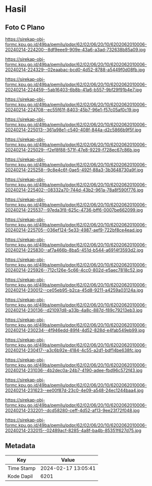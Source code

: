 # Hasil

## Foto C Plano

https://sirekap-obj-formc.kpu.go.id/49ba/pemilu/pdpr/62/02/06/20/10/6202062010006-20240214-224200--8df9eee9-909e-43a6-a3ad-732638b85a09.jpg

https://sirekap-obj-formc.kpu.go.id/49ba/pemilu/pdpr/62/02/06/20/10/6202062010006-20240214-224329--02eaabac-bcd0-4d52-8788-a5449f0d08fb.jpg

https://sirekap-obj-formc.kpu.go.id/49ba/pemilu/pdpr/62/02/06/20/10/6202062010006-20240214-224459--5ab16403-6b8b-41a6-b557-9bf29f91b4e7.jpg

https://sirekap-obj-formc.kpu.go.id/49ba/pemilu/pdpr/62/02/06/20/10/6202062010006-20240214-224708--ec55f61f-8403-45b7-96e1-f57c05af0c19.jpg

https://sirekap-obj-formc.kpu.go.id/49ba/pemilu/pdpr/62/02/06/20/10/6202062010006-20240214-225013--361a98e1-c540-408f-844a-d2c5866b9f5f.jpg

https://sirekap-obj-formc.kpu.go.id/49ba/pemilu/pdpr/62/02/06/20/10/6202062010006-20240214-225029--f2ef8f88-571f-47e8-9229-f728ec67c86b.jpg

https://sirekap-obj-formc.kpu.go.id/49ba/pemilu/pdpr/62/02/06/20/10/6202062010006-20240214-225258--9c8e4c6f-0ae5-492f-88a3-3b3648730a9f.jpg

https://sirekap-obj-formc.kpu.go.id/49ba/pemilu/pdpr/62/02/06/20/10/6202062010006-20240214-225402--08332a70-744d-43b2-961a-78a8f590f776.jpg

https://sirekap-obj-formc.kpu.go.id/49ba/pemilu/pdpr/62/02/06/20/10/6202062010006-20240214-225537--97eda3f8-625c-4736-bff6-0007be662099.jpg

https://sirekap-obj-formc.kpu.go.id/49ba/pemilu/pdpr/62/02/06/20/10/6202062010006-20240214-225705--036ef124-5e33-4987-aef9-722bf8ce4ead.jpg

https://sirekap-obj-formc.kpu.go.id/49ba/pemilu/pdpr/62/02/06/20/10/6202062010006-20240214-225830--af7a466b-8ba5-451d-b544-a6914f3593d2.jpg

https://sirekap-obj-formc.kpu.go.id/49ba/pemilu/pdpr/62/02/06/20/10/6202062010006-20240214-225926--712c126e-5c66-4cc0-802d-e5aec7818c52.jpg

https://sirekap-obj-formc.kpu.go.id/49ba/pemilu/pdpr/62/02/06/20/10/6202062010006-20240214-230012--ce05eb95-b2ca-45d8-9211-a4259a03124a.jpg

https://sirekap-obj-formc.kpu.go.id/49ba/pemilu/pdpr/62/02/06/20/10/6202062010006-20240214-230136--d21097d8-a33b-4a8c-887d-f89c79213eb3.jpg

https://sirekap-obj-formc.kpu.go.id/49ba/pemilu/pdpr/62/02/06/20/10/6202062010006-20240214-230234--4f946edd-89f4-4d52-828d-e4fab549eb99.jpg

https://sirekap-obj-formc.kpu.go.id/49ba/pemilu/pdpr/62/02/06/20/10/6202062010006-20240214-230417--a3c6b92e-4184-4c55-a2d1-bdf14be638fc.jpg

https://sirekap-obj-formc.kpu.go.id/49ba/pemilu/pdpr/62/02/06/20/10/6202062010006-20240214-231036--4b2dec0a-24b7-4190-adee-fbd96c572f43.jpg

https://sirekap-obj-formc.kpu.go.id/49ba/pemilu/pdpr/62/02/06/20/10/6202062010006-20240214-231623--ee00f87d-23c0-4e09-a548-24ec1244baa4.jpg

https://sirekap-obj-formc.kpu.go.id/49ba/pemilu/pdpr/62/02/06/20/10/6202062010006-20240214-232201--dcd58280-ceff-4d52-af13-9ee23f72f048.jpg

https://sirekap-obj-formc.kpu.go.id/49ba/pemilu/pdpr/62/02/06/20/10/6202062010006-20240214-232015--02489acf-8285-4a8f-ba4b-85351f627d75.jpg


## Metadata

| Key        | Value               |
| ---------- | ------------------- |
| Time Stamp | 2024-02-17 13:05:41 |
| Kode Dapil | 6201                |



